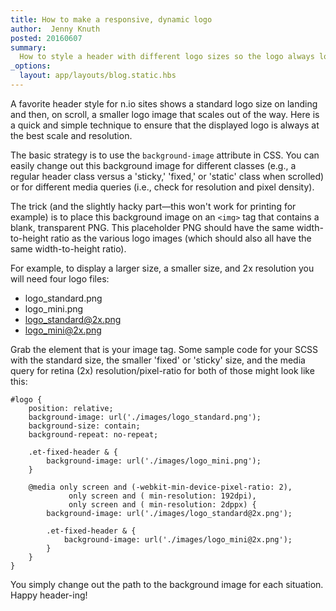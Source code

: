 ```yaml
---
title: How to make a responsive, dynamic logo
author:  Jenny Knuth
posted: 20160607
summary:
  How to style a header with different logo sizes so the logo always looks crisp.
_options:
  layout: app/layouts/blog.static.hbs
---
```


A favorite header style for n.io sites shows a standard logo size on landing
and then, on scroll, a smaller logo image that scales out of the way. Here is a quick and simple
technique to ensure that the displayed logo is always at the best scale and resolution.

The basic strategy is to use the `background-image` attribute in CSS. You can
easily change out this background image for different classes (e.g., a regular header class versus a 'sticky,' 'fixed,' or 'static' class when scrolled) or for different media queries (i.e., check for resolution and pixel density).

The trick (and the slightly hacky part—this won't work for printing for example) is to place this background image on an `<img>` tag that contains a blank, transparent PNG. This placeholder PNG should have the same width-to-height ratio as the various logo images (which should also all have the same width-to-height ratio).

For example, to display a larger size, a smaller size, and 2x resolution you will need four logo files:

- logo_standard.png
- logo_mini.png
- logo_standard@2x.png
- logo_mini@2x.png

Grab the element that is your image tag. Some sample code for your SCSS with the standard size, the smaller 'fixed' or 'sticky' size, and the media query for retina (2x) resolution/pixel-ratio for both of those might look like this:

```
#logo {
	position: relative;
	background-image: url('./images/logo_standard.png');
	background-size: contain;
	background-repeat: no-repeat;

	.et-fixed-header & {
		background-image: url('./images/logo_mini.png');
	}

	@media only screen and (-webkit-min-device-pixel-ratio: 2),
		     only screen and ( min-resolution: 192dpi),
		     only screen and ( min-resolution: 2dppx) {
		background-image: url('./images/logo_standard@2x.png');

		.et-fixed-header & {
			background-image: url('./images/logo_mini@2x.png');
		}
	}
}
```
You simply change out the path to the background image for each situation. Happy header-ing!
